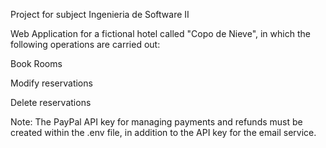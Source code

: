 Project for subject Ingenieria de Software II

Web Application for a fictional hotel called "Copo de Nieve", in which the following operations are carried out:

 
 Book Rooms
 
 Modify reservations
 
 Delete reservations

Note: The PayPal API key for managing payments and refunds must be created within the .env file, in addition to the API key for the email service.
